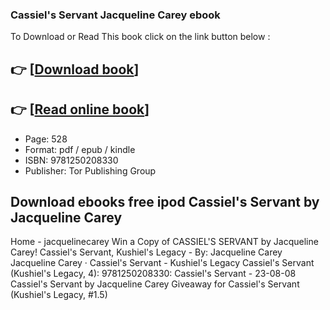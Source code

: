 ### Cassiel's Servant Jacqueline Carey ebook

To Download or Read This book click on the link button below :

## 👉  [**[Download book](http://filesbooks.info/download.php?group=book&from=github.com&id=677276&lnk=1065 "Download book")**]

## 👉  [**[Read online book](http://filesbooks.info/download.php?group=book&from=github.com&id=677276&lnk=1065 "Read online book")**]


* Page: 528
* Format: pdf / epub / kindle
* ISBN: 9781250208330
* Publisher: Tor Publishing Group



## Download ebooks free ipod Cassiel's Servant by Jacqueline Carey



 Home - jacquelinecarey 
 Win a Copy of CASSIEL&#039;S SERVANT by Jacqueline Carey! 
 Cassiel&#039;s Servant, Kushiel&#039;s Legacy - By: Jacqueline Carey 
 Jacqueline Carey · Cassiel&#039;s Servant - Kushiel&#039;s Legacy 
 Cassiel&#039;s Servant (Kushiel&#039;s Legacy, 4): 9781250208330: 
 Cassiel&#039;s Servant - 23-08-08 
 Cassiel&#039;s Servant by Jacqueline Carey 
 Giveaway for Cassiel&#039;s Servant (Kushiel&#039;s Legacy, #1.5) 





